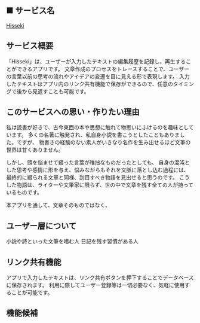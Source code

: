## ■ サービス名

[Hisseki]()

## サービス概要

「Hisseki」は、ユーザーが入力したテキストの編集履歴を記録し、再生することができるアプリです。
文章作成のプロセスをトレースすることで、ユーザーの言葉以前の思考の流れやアイデアの変遷を目に見える形で表現します。
入力したテキストはアプリ内のリンク共有機能で保存ができるので、任意のタイミングで後から見返すことも可能です。

## このサービスへの思い・作りたい理由

私は読書が好きで、古今東西の本や思想に触れて物思いにふけるのを趣味としています。
多くの名著に触発され、私自身小説を書こうとしたこともありました。ですが、
物書きの経験のない素人がいきなり名作を生み出せるほど文筆の世界は甘くありません。

しかし、頭を悩ませて綴った言葉が稚拙なものだったとしても、
自身の混沌とした思考や感情に形を与え、悩みながらもそれを文脈に落とし込む過程には、
最終的に綴られる文章と同様、刮目すべき物語を見出せると思うのです。
こうした物語は、ライターや文筆家に限らず、世の中で文章を残す全ての人が持っているものです。

本アプリを通して、文章そのものではなく、


## ユーザー層について

小説や詩といった文筆を嗜む人
日記を残す習慣がある人

## リンク共有機能

アプリで入力したテキストは、リンク共有ボタンを押下することでデータベースに保存されます。
利用に際してユーザー登録等は一切必要なく、気軽に使用することが可能です。

## 機能候補